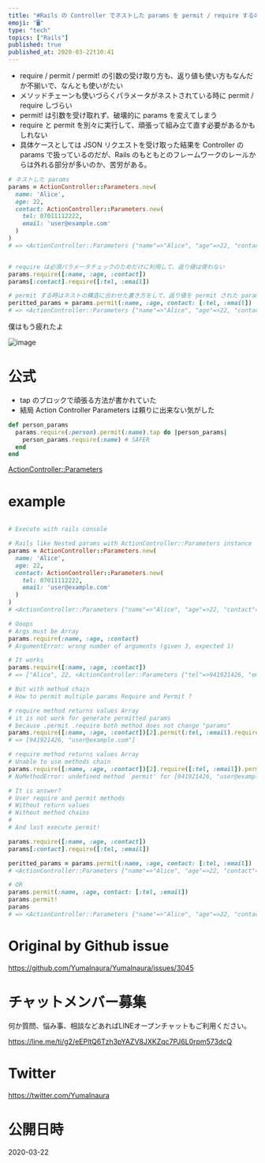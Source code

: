 ```yaml
---
title: "#Rails の Controller でネストした params を permit / require するのはメソッドチェーンじゃいかん"
emoji: "🖥"
type: "tech"
topics: ["Rails"]
published: true
published_at: 2020-03-22t10:41
---
```


- require / permit / permit! の引数の受け取り方も、返り値も使い方もなんだか不揃いで、なんとも使いがたい
- メソッドチェーンも使いづらくパラメータがネストされている時に permit / require しづらい
- permit! は引数を受け取れず、破壊的に params を変えてしまう
- require と permit を別々に実行して、頑張って組み立て直す必要があるかもしれない
- 具体ケースとしては JSON リクエストを受け取った結果を Controller の params で扱っているのだが、Rails のもともとのフレームワークのレールからは外れる部分が多いのか、苦労がある。

```rb
# ネストした params
params = ActionController::Parameters.new(
  name: 'Alice',
  age: 22,
  contact: ActionController::Parameters.new(
    tel: 07011112222,
    email: 'user@example.com'
  )
)
# => <ActionController::Parameters {"name"=>"Alice", "age"=>22, "contact"=><ActionController::Parameters {"tel"=>941921426, "email"=>"user@example.com"} permitted: false>} permitted: false>


# require は必須パラメータチェックのためだけに利用して、返り値は使わない
params.require([:name, :age, :contact])
params[:contact].require([:tel, :email])

# permit する時はネストの構造に合わせた書き方をして、返り値を permit された params として利用する
peritted_params = params.permit(:name, :age, contact: [:tel, :email])
# => <ActionController::Parameters {"name"=>"Alice", "age"=>22, "contact"=><ActionController::Parameters {"tel"=>941921426, "email"=>"user@example.com"} permitted: true>} permitted: true>
```

僕はもう疲れたよ

![image](https://user-images.githubusercontent.com/13635059/77215222-54114980-6b56-11ea-8510-1d61c450d0dd.png)


# 公式

- tap のブロックで頑張る方法が書かれていた
- 結局 Action Controller Parameters は頼りに出来ない気がした

```rb
def person_params
  params.require(:person).permit(:name).tap do |person_params|
    person_params.require(:name) # SAFER
  end
end
```

[ActionController::Parameters](https://api.rubyonrails.org/classes/ActionController/Parameters.html)

# example

```rb

# Execute with rails console

# Rails like Nested params with ActionController::Parameters instance
params = ActionController::Parameters.new(
  name: 'Alice',
  age: 22,
  contact: ActionController::Parameters.new(
    tel: 07011112222,
    email: 'user@example.com'
  )
)
# <ActionController::Parameters {"name"=>"Alice", "age"=>22, "contact"=><ActionController::Parameters {"tel"=>941921426, "email"=>"user@example.com"} permitted: false>} permitted: false>

# Ooops
# Args must be Array
params.require(:name, :age, :contact)
# ArgumentError: wrong number of arguments (given 3, expected 1)

# It works
params.require([:name, :age, :contact])
# => ["Alice", 22, <ActionController::Parameters {"tel"=>941921426, "email"=>"user@example.com"} permitted: false>]

# But with method chain
# How to permit multiple params Require and Permit ?

# require method returns values Array
# it is not work for generate permitted params
# because .permit .require both method does not change "params"
params.require([:name, :age, :contact])[2].permit(:tel, :email).require([:tel, :email])
# => [941921426, "user@example.com"]

# require method returns values Array
# Unable to use methods chain
params.require([:name, :age, :contact])[2].require([:tel, :email]).permit(:tel, :email)
# NoMethodError: undefined method `permit' for [941921426, "user@example.com"]:Array

# It is answer?
# User require and permit methods
# Without return values
# Without method chains
# 
# And last execute permit!

params.require([:name, :age, :contact])
params[:contact].require([:tel, :email])

peritted_params = params.permit(:name, :age, contact: [:tel, :email])
# <ActionController::Parameters {"name"=>"Alice", "age"=>22, "contact"=><ActionController::Parameters {"tel"=>941921426, "email"=>"user@example.com"} permitted: true>} permitted: true>

# OR
params.permit(:name, :age, contact: [:tel, :email])
params.permit!
params
# => <ActionController::Parameters {"name"=>"Alice", "age"=>22, "contact"=><ActionController::Parameters {"tel"=>941921426, "email"=>"user@example.com"} permitted: true>} permitted: true>
```

# Original by Github issue

https://github.com/YumaInaura/YumaInaura/issues/3045








<!-- Update From Qiita API -->

# チャットメンバー募集


何か質問、悩み事、相談などあればLINEオープンチャットもご利用ください。

https://line.me/ti/g2/eEPltQ6Tzh3pYAZV8JXKZqc7PJ6L0rpm573dcQ





# Twitter


https://twitter.com/YumaInaura


<!-- Update From Qiita API -->



# 公開日時

2020-03-22

